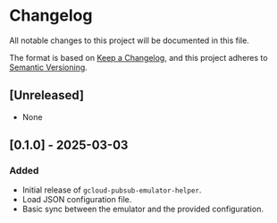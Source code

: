 
# Changelog

All notable changes to this project will be documented in this file.

The format is based on [Keep a Changelog](https://keepachangelog.com/en/1.0.0/),
and this project adheres to [Semantic Versioning](https://semver.org/spec/v2.0.0.html).

## [Unreleased]
- None
## [0.1.0] - 2025-03-03
### Added
- Initial release of `gcloud-pubsub-emulator-helper`.
- Load JSON configuration file.
- Basic sync between the emulator and the provided configuration.
